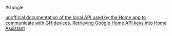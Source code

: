 #Google

[unofficial documentation of the local API used by the Home app to communicate with GH devices. ](https://rithvikvibhu.github.io/GHLocalApi)
[Retrieving Google Home API keys into Home Assistant](https://github.com/chvancooten/homeassistant-googletokenretriever)
